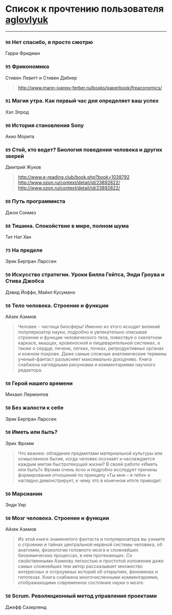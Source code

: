 # Список к прочтению пользователя [aglovlyuk](https://plus.google.com/113033184709492089410)
---

### `98` Нет спасибо, я просто смотрю
Гарри Фридман

### `95` Фрикономика
Стивен Левитт и Стивен Дабнер
> http://www.mann-ivanov-ferber.ru/books/paperbook/freaconomics/

### `91` Магия утра. Как первый час дня определяет ваш успех
Хэл Элрод

### `90` История становления Sony
Акио Морита

### `89` Стой, кто ведет? Биология поведения человека и других зверей
Дмитрий Жуков
> http://www.e-reading.club/book.php?book=1038792
> http://www.ozon.ru/context/detail/id/23892822/
> http://www.ozon.ru/context/detail/id/23892822/

### `88` Путь программиста
Джон Сонмез

### `88` Тишина. Спокойствие в мире, полном шума
Тит Нат Хан

### `75` На пределе
Эрик Бертран Ларссен

### `50` Искусство стратегии. Уроки Билла Гейтса, Энди Гроува и Стива Джобса
Дэвид Йоффи, Майкл Кусумано

### `50` Тело человека. Строение и функции
Айзек Азимов
> Человек - частица биосферы! Именно из этого исходит великий популяризатор науки, подробно и увлекательно описывая строение и функции человеческого тела, повествуя о скелетном каркасе, мышцах, кровеносной и пищеварительной системах, а также о сердце, печени, легких, почках, репродуктивных органах и кожном покрове. Даже самые сложные анатомические термины ученый-фантаст разъясняет максимально доходчиво. Книга снабжена наглядными рисунками и комментариями научного редактора.

### `50` Герой нашего времени
Михаил Лермонтов

### `50` Без жалости к себе
Эрик Бертран Ларссен

### `50` Иметь или быть?
Эрих Фромм
> Что важнее: обладание предметами материальной культуры или осмысленное бытие, когда человек осознает и наслаждается каждым мигом быстротекущей жизни? В своей работе «Иметь или быть?» Фромм очень ясно и подробно исследует причины формирования отношений по принципу «Ты мне – я тебе» и наглядно демонстрирует, к чему это в конечном итоге приводит.

### `50` Марсианин
Энди Уир

### `50` Мозг человека. Строение и функции
Айзек Азимов
> Из этой книги знаменитого фантаста и популяризатора вы узнаете о строении и тайнах центральной нервной системы человека, об анатомии, физиологии головного мозга и сложнейших биохимических процессах, в нем протекающих. Со свойственными Азимову легкостью и простотой изложения даже самых сложнейших тем автор рассказывает множество интересных и остроумных историй об открытиях, феноменах и гипотезах. Книга снабжена многочисленными комментариями, отображающими современное состояние науки о мозге.

### `50` Scrum. Революционный метод управления проектами
Джефф Сазерленд

